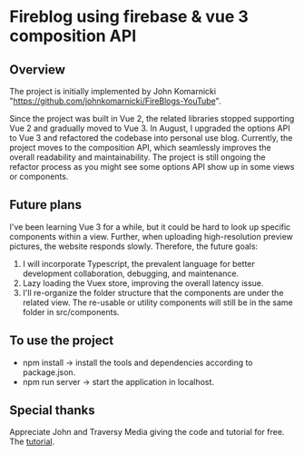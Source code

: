 # Fireblog using firebase & vue 3 composition API

## Overview
The project is initially implemented by John Komarnicki "https://github.com/johnkomarnicki/FireBlogs-YouTube".

Since the project was built in Vue 2, the related libraries stopped supporting Vue 2 and gradually moved to Vue 3.
In August, I upgraded the options API to Vue 3 and refactored the codebase into personal use blog. 
Currently, the project moves to the composition API, which seamlessly improves the overall readability and maintainability.
The project is still ongoing the refactor process as you might see some options API show up in some views or components.

## Future plans
I've been learning Vue 3 for a while, but it could be hard to look up specific components within a view. Further, when uploading
high-resolution preview pictures, the website responds slowly. Therefore, the future goals:
1. I will incorporate Typescript, the prevalent language for better development collaboration, debugging, and maintenance.
2. Lazy loading the Vuex store, improving the overall latency issue.
3. I'll re-organize the folder structure that the components are under the related view. The re-usable or utility components will still be in the same folder in src/components.

## To use the project
- npm install -> install the tools and dependencies according to package.json.
- npm run server -> start the application in localhost.

## Special thanks
Appreciate John and Traversy Media giving the code and tutorial for free.
The [tutorial](https://www.youtube.com/watch?v=ISv22NNL-aE&t=1s&ab_channel=TraversyMedia).